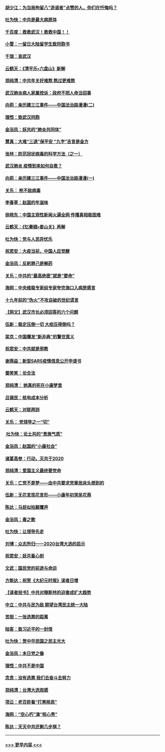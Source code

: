 #### [胡少江：为当局拘留八“造谣者”点赞的人，你们在忏悔吗？](../pages/nsc993/n11836801.md?t=02020201) 
#### [吐为快：中共是最大病原体](../pages/nsc993/n11836748.md?t=02020201) 
#### [千百度：救救武汉！救救中国！！](../pages/nsc993/n11836145.md?t=02020201) 
#### [小雪：一留日大陆留学生致同胞书](../pages/nsc993/n11834624.md?t=02020201) 
#### [千瑞：哀武汉](../pages/nsc993/n11833647.md?t=02020201) 
#### [云鹤天：《清平乐▪六盘山》新解](../pages/nsc993/n11833611.md?t=02020201) 
#### [郑纯清：中共年关好难熬 熬过更难熬](../pages/nsc993/n11833489.md?t=02020201) 
#### [武汉肺炎病人家属控诉：政府不把人命当回事](../pages/nsc993/n11833205.md?t=02020201) 
#### [向莉：亲历建三江事件——中国法治路漫漫(二)](../pages/nsc993/n11829102.md?t=02020201) 
#### [理悟：致武汉同胞](../pages/nsc993/n11831522.md?t=02020201) 
#### [金浴凤：妖共的“肺炎共同体”](../pages/nsc993/n11829448.md?t=02020201) 
#### [慧真：大难“三退”保平安 “九字”吉言是金方](../pages/nsc993/n11829501.md?t=02020201) 
#### [张林：防范冠状病毒的科学方法（之一）](../pages/nsc993/n11828618.md?t=02020201) 
#### [武汉肺炎 疫情到来如何自救？](../pages/nsc993/n11827632.md?t=02020201) 
#### [向莉：亲历建三江事件——中国法治路漫漫(一)](../pages/nsc993/n11827190.md?t=02020201) 
#### [关乐： 枪不敌病毒](../pages/nsc993/n11826746.md?t=02020201) 
#### [李春草：赵国的年滋味](../pages/nsc993/n11826321.md?t=02020201) 
#### [徐晓东：中国主观性新闻火遍全网 传播真相极困难](../pages/nsc993/n11826508.md?t=02020201) 
#### [云鹤天：《忆秦娥▪娄山关》再解](../pages/nsc993/n11824682.md?t=02020201) 
#### [吐为快：党与人民异忧乐](../pages/nsc993/n11824660.md?t=02020201) 
#### [祝君安：大疫当前，中国人应觉醒](../pages/nsc993/n11821946.md?t=02020201) 
#### [金浴凤：反躬罪己是解药](../pages/nsc993/n11820280.md?t=02020201) 
#### [关乐：中共的“最高绝密”就是“要命”](../pages/nsc993/n11816946.md?t=02020201) 
#### [海网：中央维稳专家组专家夸完海口入病房感言](../pages/nsc993/n11815138.md?t=02020201) 
#### [十九年前的“伪火”不攻自破的世纪谎言](../pages/nsc993/n11813238.md?t=02020201) 
#### [【网文】武汉市长必须回答的六个问题](../pages/nsc993/n11813848.md?t=02020201) 
#### [伍新：稳定压倒一切 大疫压得倒吗？](../pages/nsc993/n11812634.md?t=02020201) 
#### [梁京：中国爆发“新非典”的警世意义](../pages/nsc993/n11812554.md?t=02020201) 
#### [祝君安：中共就是邪教](../pages/nsc993/n11812431.md?t=02020201) 
#### [谢燕益：新型SARS疫情信息公开申请书](../pages/nsc993/n11808840.md?t=02020201) 
#### [蜀笑笑：论合法](../pages/nsc993/n11808064.md?t=02020201) 
#### [郑纯清： 她真的死在小康梦里](../pages/nsc993/n11806623.md?t=02020201) 
#### [吕锡民：核电成本分析](../pages/nsc993/n11806284.md?t=02020201) 
#### [云鹤天：对联两则](../pages/nsc993/n11805957.md?t=02020201) 
#### [关乐： 党领导之一“切”](../pages/nsc993/n11804505.md?t=02020201) 
#### [ 吐为快：论土共的“贵族气质”](../pages/nsc993/n11804490.md?t=02020201) 
#### [金浴凤：赵国的“小康社会”](../pages/nsc993/n11804452.md?t=02020201) 
#### [诸葛高参：行动，灭共于2020](../pages/nsc993/n11804120.md?t=02020201) 
#### [郑纯清：爱国主义最终要党命](../pages/nsc993/n11802197.md?t=02020201) 
#### [关乐：亡党不是梦——由中共要求党章放床头想到的](../pages/nsc993/n11802156.md?t=02020201) 
#### [伍新：无花言现花言形——小康年初哭吴花燕](../pages/nsc993/n11800044.md?t=02020201) 
#### [陈达：马屁似拍颠覆声](../pages/nsc993/n11800010.md?t=02020201) 
#### [金浴凤：春之歌](../pages/nsc993/n11797687.md?t=02020201) 
#### [吐为快：让领导先走](../pages/nsc993/n11797512.md?t=02020201) 
#### [刘博：众志所归——2020台湾大选的启示](../pages/nsc993/n11796878.md?t=02020201) 
#### [祝君安：妖共畜心剖](../pages/nsc993/n11794273.md?t=02020201) 
#### [文武：国民党的前途与命运](../pages/nsc993/n11794198.md?t=02020201) 
#### [方能达：祝贺《大纪元时报》读者日增](../pages/nsc993/n11793807.md?t=02020201) 
#### [【读者投书】中共对穆斯林的迫害成扩大趋势](../pages/nsc993/n11791371.md?t=02020201) 
#### [中立：中共与民为敌 期望台湾民主统一大陆](../pages/nsc993/n11790392.md?t=02020201) 
#### [苦胆：一张选票的距离](../pages/nsc993/n11788914.md?t=02020201) 
#### [陆客：致习近平的一封信](../pages/nsc993/n11788867.md?t=02020201) 
#### [吐为快：贺中华民国之民主光大](../pages/nsc993/n11788618.md?t=02020201) 
#### [金浴凤：末日党之像](../pages/nsc993/n11787475.md?t=02020201) 
#### [理悟：中共不是中国](../pages/nsc993/n11787463.md?t=02020201) 
#### [念贲：没有选票  我们去奋斗去努力](../pages/nsc993/n11787398.md?t=02020201) 
#### [郑纯清：台湾大选观感](../pages/nsc993/n11786210.md?t=02020201) 
#### [项云：老百姓看“打黑除恶”](../pages/nsc993/n11785398.md?t=02020201) 
#### [海网：“空心朽”演“核心秀”](../pages/nsc993/n11783874.md?t=02020201) 
#### [陈达：天灭中共还剩几步棋？](../pages/nsc993/n11783719.md?t=02020201) 

----
#### [ >>> 更早内容 <<< ](../indexes/nsc993-earlier.md)
